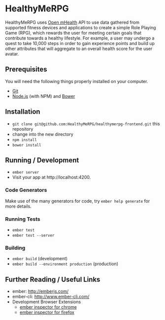 # HealthyMeRPG

HealthyMeRPG uses [Open mHealth](http://www.openmhealth.org/) API to use data gathered from supported fitness devices and applications to create a simple Role Playing Game (RPG), which rewards the user for meeting certain goals that contribute towards a healthy lifestyle. For example, a user may undergo a quest to take 10,000 steps in order to gain experience points and build up other attributes that will aggregate to an overall 
health score for the user avatar.

## Prerequisites

You will need the following things properly installed on your computer.

* [Git](http://git-scm.com/)
* [Node.js](http://nodejs.org/) (with NPM) and [Bower](http://bower.io/)

## Installation

* `git clone git@github.com:HealthyMeRPG/healthymerpg-frontend.git` this repository
* change into the new directory
* `npm install`
* `bower install`

## Running / Development

* `ember server`
* Visit your app at http://localhost:4200.

### Code Generators

Make use of the many generators for code, try `ember help generate` for more details.

### Running Tests

* `ember test`
* `ember test --server`

### Building

* `ember build` (development)
* `ember build --environment production` (production)

## Further Reading / Useful Links

* ember: http://emberjs.com/
* ember-cli: http://www.ember-cli.com/
* Development Browser Extensions
  * [ember inspector for chrome](https://chrome.google.com/webstore/detail/ember-inspector/bmdblncegkenkacieihfhpjfppoconhi)
  * [ember inspector for firefox](https://addons.mozilla.org/en-US/firefox/addon/ember-inspector/)
